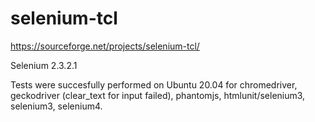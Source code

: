 # selenium-tcl
https://sourceforge.net/projects/selenium-tcl/

Selenium 2.3.2.1

Tests were succesfully performed on Ubuntu 20.04 for
chromedriver, geckodriver (clear_text for input failed),
phantomjs, htmlunit/selenium3, selenium3, selenium4.

